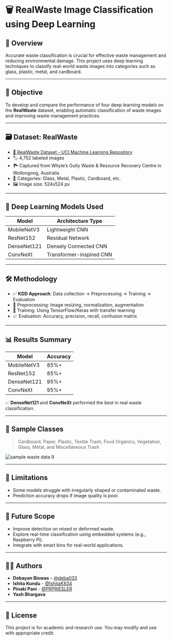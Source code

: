 # 🗑️ RealWaste Image Classification using Deep Learning

## 📌 Overview

Accurate waste classification is crucial for effective waste management and reducing environmental damage. This project uses deep learning techniques to classify real-world waste images into categories such as glass, plastic, metal, and cardboard.

---

## 🎯 Objective

To develop and compare the performance of four deep learning models on the **RealWaste** dataset, enabling automatic classification of waste images and improving waste management practices.

---

## 🗃️ Dataset: RealWaste
- [🔗 RealWaste Dataset - UCI Machine Learning Repository](https://archive.ics.uci.edu/dataset/908/realwaste)
- 🏷️ 4,752 labeled images  
- 🏞️ Captured from Whyte’s Gully Waste & Resource Recovery Centre in Wollongong, Australia  
- 🧾 Categories: Glass, Metal, Plastic, Cardboard, etc.  
- 🖼️ Image size: 524x524 px  

---

## 🧠 Deep Learning Models Used

| Model         | Architecture Type    |
|---------------|-----------------------|
| MobileNetV3   | Lightweight CNN       |
| ResNet152     | Residual Network      |
| DenseNet121   | Densely Connected CNN |
| ConvNeXt      | Transformer-inspired CNN |

---

## 🛠️ Methodology

- ✅ **KDD Approach**: Data collection → Preprocessing → Training → Evaluation  
- 🧼 Preprocessing: Image resizing, normalization, augmentation  
- 🧠 Training: Using TensorFlow/Keras with transfer learning  
- 📈 Evaluation: Accuracy, precision, recall, confusion matrix  

---

## 📊 Results Summary

| Model        | Accuracy |
|--------------|----------|
| MobileNetV3  | 85%+     |
| ResNet152    | 85%+     |
| DenseNet121  | 95%+     |
| ConvNeXt     | 95%+     |

✅ **DenseNet121** and **ConvNeXt** performed the best in real waste classification.

---

## 📸 Sample Classes

>   Cardboard, Paper, Plastic, Textile Trash,
 Food Organics, Vegetation, Glass, Metal, and Miscellaneous
 Trash
> 
![sample waste data 9](https://github.com/user-attachments/assets/137e7e32-ff0a-44ba-82b6-d13764f0c645)

---

## 🚧 Limitations

- Some models struggle with irregularly shaped or contaminated waste.
- Prediction accuracy drops if image quality is poor.

---

## 🔮 Future Scope

- Improve detection on mixed or deformed waste.
- Explore real-time classification using embedded systems (e.g., Raspberry Pi).
- Integrate with smart bins for real-world applications.

---

## 👨‍💻 Authors

- **Debayan Biswas** – [@deba033](#)
- **Ishita Kundu** - [@IshitaK834](#)
- **Pinaki Pani** - [@PRPRIESLER](#)
- **Yash Bhargava** 

---

## 📄 License

This project is for academic and research use. You may modify and use with appropriate credit.
